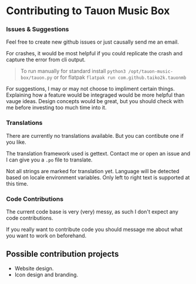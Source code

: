 # Contributing to Tauon Music Box



### Issues & Suggestions

Feel free to create new github issues or just causally send me an email. 

For crashes, it would be most helpful if you could replicate the crash and capture the error from cli output.

  > To run manually for standard install `python3 /opt/tauon-music-box/tauon.py` or for flatpak `flatpak run com.github.taiko2k.tauonmb`

For suggestions, I may or may not choose to impliment certain things. Explaining how a feature would be integraged would be more helpful than vauge ideas. Design concepts would be great, but you should check with me before investing too much time into it.

### Translations

There are currently no translations available. But you can contibute one if you like.

The translation framework used is gettext. Contact me or open an issue and I can give you a `.po` file to translate.

Not all strings are marked for translation yet. Language will be detected based on locale environment variables. Only left to right text is supported at this time.

### Code Contributions

The current code base is very (very) messy, as such I don't expect any code contributions. 

If you really want to contribute code you should message me about what you want to work on beforehand.

## Possible contribution projects

- Website design.
- Icon design and branding.

